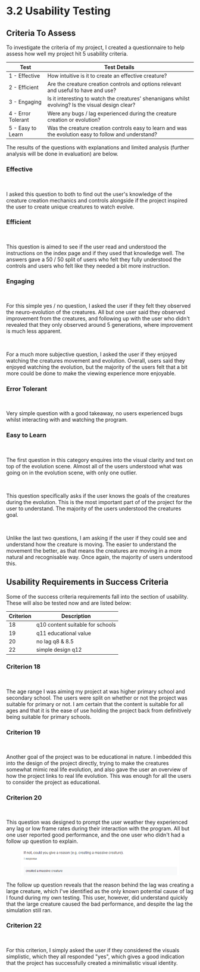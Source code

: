 # 3.2 Usability Testing

## Criteria To Assess

To investigate the criteria of my project, I created a questionnaire to help assess how well my project hit 5 usability criteria.

| Test               | Test Details                                                                                          |
| ------------------ | ----------------------------------------------------------------------------------------------------- |
| 1 - Effective      | How intuitive is it to create an effective creature?                                                  |
| 2 - Efficient      | Are the creature creation controls and options relevant and useful to have and use?                   |
| 3 - Engaging       | Is it interesting to watch the creatures' shenanigans whilst evolving? Is the visual design clear?    |
| 4 - Error Tolerant | Were any bugs / lag experienced during the creature creation or evolution?                            |
| 5 - Easy to Learn  | Was the creature creation controls easy to learn and was the evolution easy to follow and understand? |

The results of the questions with explanations and limited analysis (further analysis will be done in evaluation) are below.

### Effective

<figure><img src="https://lh3.googleusercontent.com/2CBfKlO3J87-Ddx_d3D2VFyD_1skwn7jeD2Nn--cxCJhvhikf-kYvUs2z00wlBXLq-qm2CjvAtxbm4W6T1vTRH1Ue1zSCjkVVyrrp_fVW0IzbECUrw05fNx18B9AXvw2Tpk8cSZK-0J3vy7fPzbjuJSJCJ_616SjioQalZR0uKGQw0KfGCy5w6X13w" alt=""><figcaption></figcaption></figure>

I asked this question to both to find out the user's knowledge of the creature creation mechanics and controls alongside if the project inspired the user to create unique creatures to watch evolve.

### Efficient

<figure><img src="https://lh6.googleusercontent.com/FrEfo4OsasKylstBHmSGzI0cPysKFoSK3D1KVvecGKA_GrHzw8K2pFdC25wvJpJ-X9mG11VjlgzQNSyhCXaAOts7JKPfyd8Ky547kS36IhCIleLsKn1p5ZEQBGlcl2pLPmTD3ms9bGb7WiVm6_Ikz2NcwswpTDXQlxXxdJUUZFNAb0qB7RRrViZt7g" alt=""><figcaption></figcaption></figure>

This question is aimed to see if the user read and understood the instructions on the index page and if they used that knowledge well. The answers gave a 50 / 50 split of users who felt they fully understood the controls and users who felt like they needed a bit more instruction.&#x20;

### Engaging

<figure><img src="https://lh4.googleusercontent.com/VeOyifCeTv9qE4x0hqqhFcmW0qRX1LC9gMMIzYKi6pRGf-fAmtOoek8QrOeuA2lWXw4xGNfUSmrg0P3a98sM6wY8F1uXsJMi00-uCSl6gbqBzw6lUGwoYFX2SeM4sfIRJBryxwABQmjIxqLIWT4-Lrp0u4aA6vETcCKdkDjx66aNGRDdfRpeMhi-eA" alt=""><figcaption></figcaption></figure>

For this simple yes / no question, I asked the user if they felt they observed the neuro-evolution of the creatures. All but one user said they observed improvement from the creatures, and following up with the user who didn't revealed that they only observed around 5 generations, where improvement is much less apparent.

<figure><img src="https://lh5.googleusercontent.com/ywIQrDy_19qoFkwl_uXIoqytvPF_yR_a_5vNY0V4rWYeo5-c6WNd9C4eVL3Chu1EfHTAWEoN09kZUReGUoLGUa3dNKcvpkIBP2Mxr8Tcf-tp9lEM3PDWPvqb86MacH8Yp_UOzUlx0J1NLRDg9HOJEv0tTAECBx6xcqyuoasQ0I28tfxbZ9oqgZyB1w" alt=""><figcaption></figcaption></figure>

For a much more subjective question, I asked the user if they enjoyed watching the creatures movement and evolution. Overall, users said they enjoyed watching the evolution, but the majority of the users felt that a bit more could be done to make the viewing experience more enjoyable.

### Error Tolerant

<figure><img src="https://lh5.googleusercontent.com/Y5ePryoyTNdsX8dWxHF4JsCT_Q1lIP9sRov_aDPkcZWiIU7zQ806ZQs3-Cxt3FIGo7hHBsD-mAdkFIEZdytFrEbVFFAm1mxOISUQCaTQt7Rse72-GfHx8QL7F7fGGvc6mJRX_X5LhMN9-A4khIsAC3YbznE_24Jq4OokqpDjfwlTrEgZdEKGJb1xBA" alt=""><figcaption></figcaption></figure>

Very simple question with a good takeaway, no users experienced bugs whilst interacting with and watching the program.

### Easy to Learn

<figure><img src="https://lh6.googleusercontent.com/vYpI0Sdn2Er-oiqYzifrr3zRqp7bRz-F3Z9xkDpy-uDVNex6PuAq7E1mHTtbxJ7xJkG2CVAFc5_DNnZRBKB7i5RSDHNPYB3s7FlmTx3U7NXZ_MG4qCPsa9R3J27rcYTuWB43c_4nr5aS4Eq65mRB_YUdjtl69hCNhEQ5oDsJtQRIIwQ2C4qHmX8nNA" alt=""><figcaption></figcaption></figure>

The first question in this category enquires into the visual clarity and text on top of the evolution scene. Almost all of the users understood what was going on in the evolution scene, with only one outlier.

<figure><img src="https://lh4.googleusercontent.com/yFApwnpo9f3QNAKGkZRENE8BvRVGd_y2z-JLmtR2XTtNcL2OVWr3Kq3MZEhXdAwmIBoTLo95HRsNrbEf3EjwsfFru4Di7gtlBsg5g4RDNhcc-a8t6KOBjOMw7coov1tyb7P3lPVsRbIF3iJDNKNc7s1rXJIi1W2-11WYO2tlI7qhh5QtMNEja35UaQ" alt=""><figcaption></figcaption></figure>

This question specifically asks if the user knows the goals of the creatures during the evolution. This is the most important part of of the project for the user to understand. The majority of the users understood the creatures goal.

<figure><img src="https://lh6.googleusercontent.com/jMD2QFyyoUgqpEP9OxjXmbvcf2NLqevdks94cMEp5uMCqnTfI7X3Int_TupewarbYMPaqRnwCKkIdsayHWEbo6vfxpqlBppF74zMyHmLYXO4j1020OBgzLIHiNroLMSO-QablaIpdLuzpLcF76I7bxhjiSNFu5UPPNlRnylhnkXB2z19FkszNsxF-g" alt=""><figcaption></figcaption></figure>

Unlike the last two questions, I am asking if the user if they could see and understand how the creature is moving. The easier to understand the movement the better, as that means the creatures are moving in a more natural and recognisable way. Once again, the majority of users understood this.

## Usability Requirements in Success Criteria

Some of the success criteria requirements fall into the section of usability. These will also be tested now and are listed below:

| Criterion | Description                      |
| --------- | -------------------------------- |
| 18        | q10 content suitable for schools |
| 19        | q11 educational value            |
| 20        | no lag q8 & 8.5                  |
| 22        | simple design q12                |

### Criterion 18

<figure><img src="https://lh5.googleusercontent.com/f4yAhVsbUuyB3NXb31Kcytck0FPfXegMuXcXkKCkyzIjj_y4XMJ0X6CBhFbRH0vNs-2MDi1f9MHVTsRFOhOSKwK40KztE5EzCkfc2nPEMYLkTu5jWuL8XTTqWcIeZuH8GjuzRzkCW9D_O0NrgHA0ud4t_fUqfo5zEy3XGz99ZdiltXgZeZRPdkIiGA" alt=""><figcaption></figcaption></figure>

The age range I was aiming my project at was higher primary school and secondary school. The users were split on whether or not the project was suitable for primary or not. I am certain that the content is suitable for all ages and that it is the ease of use holding the project back from definitively being suitable for primary schools.

### Criterion 19

<figure><img src="https://lh5.googleusercontent.com/rBPgD5Ao_ZzEyQVXBDZtNLLIB9D6jEV9X_sVdeetqFjK7v6rQNRYhboxluPbSSYhIn0n0S7vfnfXuSD9JL1Wf8QWMS67LBbmKmqftydDy-OZG1pcRd3SwLxYe9QWfasNAva8p2yLjARMp6bL6tEI2Wtf-uMIZV2L_Lhw4Bwg7kFe-4S-8hrHKEoEjA" alt=""><figcaption></figcaption></figure>

Another goal of the project was to be educational in nature. I imbedded this into the design of the project directly, trying to make the creatures somewhat mimic real life evolution, and also gave the user an overview of how the project links to real life evolution. This was enough for all the users to consider the project as educational.

### Criterion 20

<figure><img src="https://lh6.googleusercontent.com/CZXTdmSOsX8b-yZY5ioBgTxH2kCybmrfthLWJ-NH0QFIiKwv7Ib1OuAeCxqgdFtDwKm8KzdgzrlCAfmJBLNQJFZTl6stIj6T4gDSm6fJluqEB-mpIJzFtyG6bfZuG_AiZhrG7fapK4Hf4_P7mgda-EQ-4Yc8bhMydp8YGBLG31UQrpujnbLl5FpOIw" alt=""><figcaption></figcaption></figure>

This question was designed to prompt the user weather they experienced any lag or low frame rates during their interaction with the program. All but one user reported good performance, and the one user who didn't had a follow up question to explain.

<figure><img src="../.gitbook/assets/image (5).png" alt=""><figcaption></figcaption></figure>

The follow up question reveals that the reason behind the lag was creating a large creature, which I've identified as the only known potential cause of lag I found during my own testing. This user, however, did understand quickly that the large creature caused the bad performance, and despite the lag the simulation still ran.

### Criterion 22

<figure><img src="https://lh3.googleusercontent.com/_lt01j1AvQshUmZdd8_G5IDCHGwTP2bgyM4g-fw1Abb4S-sWdZnwfjeJA5G7exDzwvaZ2o12OPhTmU_DHopU2ONV3D4R4RnrycgD3r79rlGUaiUwvlLXBmHtCpFgA2anKOanairEq4loDFgWwXSSSL022WT26gv5G_YwA_9-NTbEAuAu5eL1MFtzNQ" alt=""><figcaption></figcaption></figure>

For this criterion, I simply asked the user if they considered the visuals simplistic, which they all responded "yes", which gives a good indication that the project has successfully created a minimalistic visual identity.

